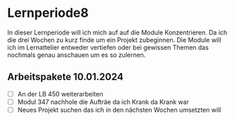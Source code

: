 # Lernperiode8

In dieser Lernperiode will ich mich auf auf die Module Konzentrieren. Da ich die drei Wochen zu kurz finde um ein Projekt zubeginnen. 
Die Module will ich im Lernattelier entweder vertiefen oder bei gewissen Themen das nochmals genau anschauen um es so zulernen.

## Arbeitspakete 10.01.2024
- [ ] An der LB 450 weiterarbeiten
- [ ] Modul 347 nachhole die Aufträe da ich Krank da Krank war
- [ ] Neues Projekt suchen das ich in den nächsten Wochen umsetzten will
